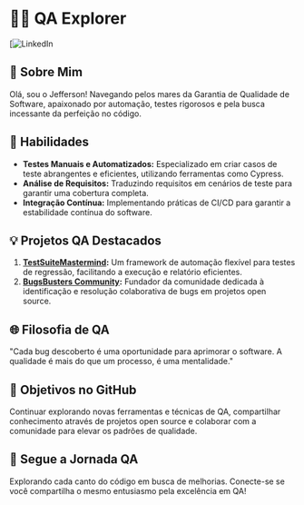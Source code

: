 <!-- Jefferson da Silva Dias -->
# 👨‍💻 QA Explorer

<!-- Ícones de Contato -->
[![LinkedIn](https://www.linkedin.com/in/jefferson-da-silva-dias-572a6a21a/)


## 🚀 Sobre Mim
Olá, sou o Jefferson! Navegando pelos mares da Garantia de Qualidade de Software, apaixonado por automação, testes rigorosos e pela busca incessante da perfeição no código.

## 💼 Habilidades
- **Testes Manuais e Automatizados:** Especializado em criar casos de teste abrangentes e eficientes, utilizando ferramentas como Cypress.
- **Análise de Requisitos:** Traduzindo requisitos em cenários de teste para garantir uma cobertura completa.
- **Integração Contínua:** Implementando práticas de CI/CD para garantir a estabilidade contínua do software.

## 💡 Projetos QA Destacados
1. **[TestSuiteMastermind](#):** Um framework de automação flexível para testes de regressão, facilitando a execução e relatório eficientes.
2. **[BugsBusters Community](#):** Fundador da comunidade dedicada à identificação e resolução colaborativa de bugs em projetos open source.

<!-- Ícone Filosofia -->
## 🌐 Filosofia de QA
"Cada bug descoberto é uma oportunidade para aprimorar o software. A qualidade é mais do que um processo, é uma mentalidade."

<!-- Objetivos no GitHub -->
## 🎯 Objetivos no GitHub
Continuar explorando novas ferramentas e técnicas de QA, compartilhar conhecimento através de projetos open source e colaborar com a comunidade para elevar os padrões de qualidade.

<!-- Sua Jornada -->
## 🚀 Segue a Jornada QA
Explorando cada canto do código em busca de melhorias. Conecte-se se você compartilha o mesmo entusiasmo pela excelência em QA!


